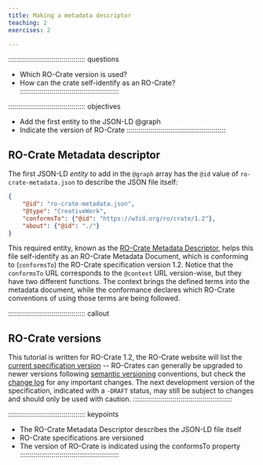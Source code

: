 ```yaml
---
title: Making a metadata descriptor
teaching: 2
exercises: 2

---
```


::::::::::::::::::::::::::::::::::::::: questions
- Which RO-Crate version is used?
- How can the crate self-identify as an RO-Crate?
::::::::::::::::::::::::::::::::::::::::::::::::::

::::::::::::::::::::::::::::::::::::::: objectives
- Add the first entity to the JSON-LD @graph
- Indicate the version of RO-Crate
::::::::::::::::::::::::::::::::::::::::::::::::::

## RO-Crate Metadata descriptor 

The first JSON-LD _entity_ to add in the `@graph` array has the `@id` value of `ro-crate-metadata.json` to describe the JSON file itself:


```json
{
    "@id": "ro-crate-metadata.json",
    "@type": "CreativeWork",
    "conformsTo": {"@id": "https://w3id.org/ro/crate/1.2"},
    "about": {"@id": "./"}
}
```

This required entity, known as the [RO-Crate Metadata Descriptor](https://www.researchobject.org/ro-crate/specification/1.2/root-data-entity.html#ro-crate-metadata-file-descriptor),
helps this file self-identify as an RO-Crate Metadata Document,
which is conforming to (`conformsTo`) the RO-Crate specification version 1.2.
Notice that the `conformsTo` URL corresponds to the `@context` URL version-wise,
but they have two different functions.
The context brings the defined terms into the metadata document,
while the conformance declares which RO-Crate conventions of using those terms are being followed.

::::::::::::::::::::::::::::::::::::::: callout
## RO-Crate versions
This tutorial is written for RO-Crate 1.2,
the RO-Crate website will list the [current specification version](https://www.researchobject.org/ro-crate/specification.html)
-- RO-Crates can generally be upgraded to newer versions following [semantic versioning](https://semver.org/) conventions,
but check the [change log](https://www.researchobject.org/ro-crate/specification/1.2/appendix/changelog.html) for any important changes.
The next development version of the specification, indicated with a `-DRAFT` status,
may still be subject to changes and should only be used with caution.
::::::::::::::::::::::::::::::::::::::::::::::::::

::::::::::::::::::::::::::::::::::::::: keypoints
- The RO-Crate Metadata Descriptor describes the JSON-LD file itself
- RO-Crate specifications are versioned
- The version of RO-Crate is indicated using the conformsTo property
::::::::::::::::::::::::::::::::::::::::::::::::::


